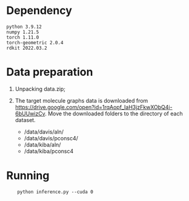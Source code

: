 # Dependency
    python 3.9.12
    numpy 1.21.5
    torch 1.11.0
    torch-geometric 2.0.4
    rdkit 2022.03.2

# Data preparation
1. Unpacking data.zip;
2. The target molecule graphs data is downloaded from https://drive.google.com/open?id=1rqAopf_IaH3jzFkwXObQ4i-6bUUwizCv. Move the downloaded folders to the directory of each dataset. 

    * /data/davis/aln/
    * /data/davis/pconsc4/
    * /data/kiba/aln/
    * /data/kiba/pconsc4

# Running
        python inference.py --cuda 0

